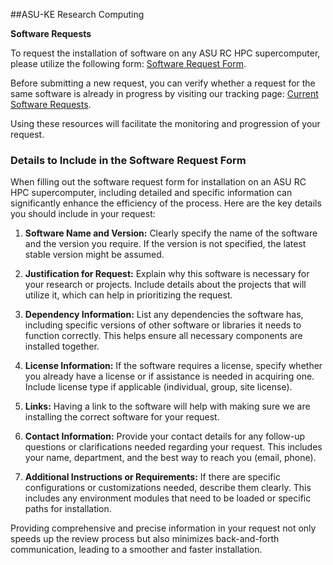 ##ASU-KE Research Computing

**Software Requests**

To request the installation of software on any ASU RC HPC supercomputer, please utilize the following form: [Software Request Form](https://github.com/ASU-KE/RC/issues/new?assignees=&labels=software%2Crequest&projects=&template=01-SoftwareRequest.yml).

Before submitting a new request, you can verify whether a request for the same software is already in progress by visiting our tracking page: [Current Software Requests](https://github.com/ASU-KE/RC/issues).

Using these resources will facilitate the monitoring and progression of your request.


### Details to Include in the Software Request Form

When filling out the software request form for installation on an ASU RC HPC supercomputer, including detailed and specific information can significantly enhance the efficiency of the process. Here are the key details you should include in your request:

1. **Software Name and Version:** Clearly specify the name of the software and the version you require. If the version is not specified, the latest stable version might be assumed.

2. **Justification for Request:** Explain why this software is necessary for your research or projects. Include details about the projects that will utilize it, which can help in prioritizing the request.

3. **Dependency Information:** List any dependencies the software has, including specific versions of other software or libraries it needs to function correctly. This helps ensure all necessary components are installed together.

4. **License Information:** If the software requires a license, specify whether you already have a license or if assistance is needed in acquiring one. Include license type if applicable (individual, group, site license).

5. **Links:** Having a link to the software will help with making sure we are installing the correct software for your request.

6. **Contact Information:** Provide your contact details for any follow-up questions or clarifications needed regarding your request. This includes your name, department, and the best way to reach you (email, phone).

7. **Additional Instructions or Requirements:** If there are specific configurations or customizations needed, describe them clearly. This includes any environment modules that need to be loaded or specific paths for installation.

Providing comprehensive and precise information in your request not only speeds up the review process but also minimizes back-and-forth communication, leading to a smoother and faster installation.